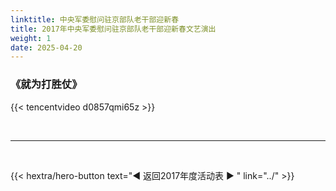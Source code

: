 ```yaml
---
linktitle: 中央军委慰问驻京部队老干部迎新春
title: 2017年中央军委慰问驻京部队老干部迎新春文艺演出
weight: 1
date: 2025-04-20
---
```


### 《就为打胜仗》

{{< tencentvideo d0857qmi65z >}}

<br>
<hr>
<br>

{{< hextra/hero-button text="◀ 返回2017年度活动表 ▶ " link="../" >}}